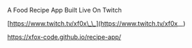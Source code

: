 A Food Recipe App Built Live On Twitch

[https://www.twitch.tv/xf0x\_\_](https://www.twitch.tv/xf0x__)

https://xfox-code.github.io/recipe-app/
